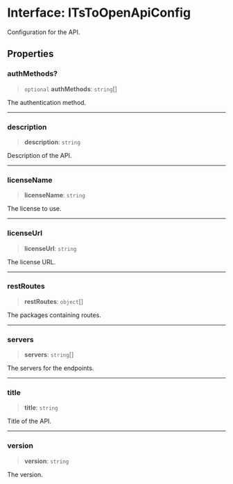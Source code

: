 # Interface: ITsToOpenApiConfig

Configuration for the API.

## Properties

### authMethods?

> `optional` **authMethods**: `string`[]

The authentication method.

***

### description

> **description**: `string`

Description of the API.

***

### licenseName

> **licenseName**: `string`

The license to use.

***

### licenseUrl

> **licenseUrl**: `string`

The license URL.

***

### restRoutes

> **restRoutes**: `object`[]

The packages containing routes.

***

### servers

> **servers**: `string`[]

The servers for the endpoints.

***

### title

> **title**: `string`

Title of the API.

***

### version

> **version**: `string`

The version.
